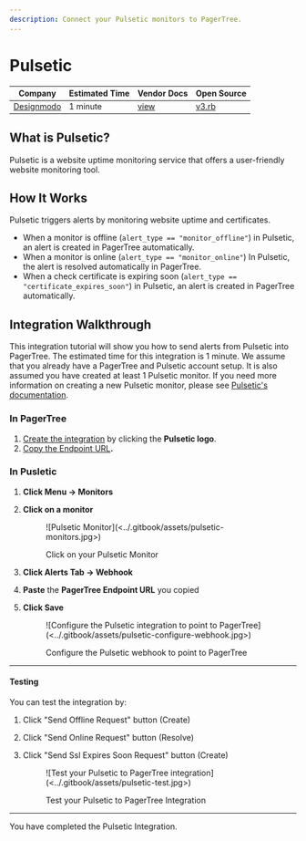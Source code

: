 ```yaml
---
description: Connect your Pulsetic monitors to PagerTree.
---
```


# Pulsetic

| Company                               | Estimated Time | Vendor Docs                                                                            | Open Source                                                                                                                 |
| ------------------------------------- | -------------- | -------------------------------------------------------------------------------------- | --------------------------------------------------------------------------------------------------------------------------- |
| [Designmodo](https://designmodo.com/) | 1 minute       | [view](https://help.pulsetic.com/article/20-how-to-set-up-alert-notifications#webhook) | [v3.rb](https://github.com/PagerTree/pager\_tree-integrations/blob/main/app/models/pager\_tree/integrations/pulsetic/v3.rb) |

## What is Pulsetic?

Pulsetic is a website uptime monitoring service that offers a user-friendly website monitoring tool.

## How It Works

Pulsetic triggers alerts by monitoring website uptime and certificates.

* When a monitor is offline (`alert_type == "monitor_offline"`) in Pulsetic, an alert is created in PagerTree automatically.
* When a monitor is online (`alert_type == "monitor_online"`) In Pulsetic, the alert is resolved automatically in PagerTree.
* When a check certificate is expiring soon (`alert_type == "certificate_expires_soon"`) in Pulsetic, an alert is created in PagerTree automatically.

## Integration Walkthrough

This integration tutorial will show you how to send alerts from Pulsetic into PagerTree. The estimated time for this integration is 1 minute. We assume that you already have a PagerTree and Pulsetic account setup. It is also assumed you have created at least 1 Pulsetic monitor. If you need more information on creating a new Pulsetic monitor, please see [Pulsetic's documentation](https://help.pulsetic.com/article/30-get-started-with-pulsetic).

### In PagerTree

1. [Create the integration](introduction.md#create-an-integration) by clicking the **Pulsetic logo**.
2. [Copy the Endpoint URL](introduction.md#copy-the-endpoint-url)**.**

### In Pusletic

1. **Click Menu -> Monitors**
2.  **Click on a monitor**

    <figure>![Pulsetic Monitor](<../.gitbook/assets/pulsetic-monitors.jpg>)<figcaption><p>Click on your Pulsetic Monitor</p></figcaption></figure>
3. **Click Alerts Tab -> Webhook**
4. **Paste** the **PagerTree Endpoint URL** you copied
5.  **Click Save**

    <figure>![Configure the Pulsetic integration to point to PagerTree](<../.gitbook/assets/pulsetic-configure-webhook.jpg>)<figcaption><p>Configure the Pulsetic webhook to point to PagerTree</p></figcaption></figure>

***

#### Testing

You can test the integration by:

1. Click "Send Offline Request" button (Create)
2. Click "Send Online Request" button (Resolve)
3.  Click "Send Ssl Expires Soon Request" button (Create)

    <figure>![Test your Pulsetic to PagerTree integration](<../.gitbook/assets/pulsetic-test.jpg>)<figcaption><p>Test your Pulsetic to PagerTree Integration</p></figcaption></figure>

***

You have completed the Pulsetic Integration.

